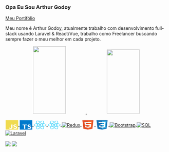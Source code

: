### Opa Eu Sou Arthur Godoy

<a href="https://portifolio-arthur-six.vercel.app/">Meu Portifólio</a>

<p> Meu nome é Arthur Godoy, atualmente trabalho com desenvolvimento full-stack usando Laravel & React/Vue, trabalho como Freelancer buscando sempre fazer o meu melhor em cada projeto.</p>

<div align="center">
  <a href="https://github.com/Arthur-Godoy">
  <img width="45%" height="210px" src="https://github-readme-stats.vercel.app/api?username=Arthur-Godoy&show_icons=true&theme=nord&include_all_commits=true&count_private=true"/>
  <img width="45%" height="200px" src="https://github-readme-stats.vercel.app/api/top-langs/?username=Arthur-Godoy&layout=compact&langs_count=7&theme=nord"/>
</div>
<div style="display: inline_block"><br>
  <img align="center" alt="Js" height="30" width="40" src="https://raw.githubusercontent.com/devicons/devicon/master/icons/javascript/javascript-plain.svg">
  <img align="center" alt="Ts" height="30" width="40" src="https://raw.githubusercontent.com/devicons/devicon/master/icons/typescript/typescript-plain.svg">
  <img align="center" alt="React" height="30" width="40" src="https://raw.githubusercontent.com/devicons/devicon/master/icons/react/react-original.svg">
  <img color="blue" align="center" alt="ReactNative" height="30" width="40" src="https://raw.githubusercontent.com/devicons/devicon/master/icons/react/react-original.svg">
  <img align="center" alt="Redux" height="30" width="40"src="https://cdn.jsdelivr.net/gh/devicons/devicon/icons/redux/redux-original.svg" />
  <img align="center" alt="HTML" height="30" width="40" src="https://raw.githubusercontent.com/devicons/devicon/master/icons/html5/html5-original.svg">
  <img align="center" alt="CSS" height="30" width="40" src="https://raw.githubusercontent.com/devicons/devicon/master/icons/css3/css3-original.svg">
  <img align="center" alt="Bootstrap" height="30" width="40" src="https://cdn.jsdelivr.net/gh/devicons/devicon/icons/bootstrap/bootstrap-original.svg" />
  <img align="center" alt="SQL" height="30" width="40" src="https://cdn.jsdelivr.net/gh/devicons/devicon/icons/mysql/mysql-original-wordmark.svg" />        
  <img align="center" alt="Laravel" height="30" width="40" src="https://cdn.jsdelivr.net/gh/devicons/devicon/icons/laravel/laravel-plain.svg">
</div>
  <br/>
<div>  
  <a href = "mailto:arthurgodoygomides@gmail.com"><img src="https://img.shields.io/badge/-Gmail-%23333?style=for-the-badge&logo=gmail&logoColor=white" target="_blank"></a>
  <a href="https://www.linkedin.com/in/arthur-gomides-godoy-94aaa7212/" target="_blank"><img src="https://img.shields.io/badge/-LinkedIn-%230077B5?style=for-the-badge&logo=linkedin&logoColor=white" target="_blank"></a> 
</div>

